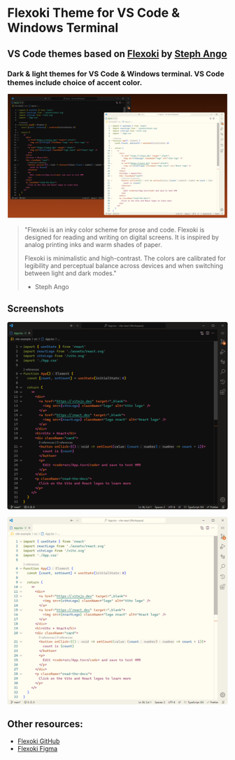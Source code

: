 # Flexoki Theme for VS Code & Windows Terminal

## VS Code themes based on [Flexoki](https://stephango.com/flexoki) by [Steph Ango](https://stephango.com/)

### Dark & light themes for VS Code & Windows terminal. VS Code themes include choice of accent color.

![Screenshot of dark & light themes](data/screenshot.png)

> "Flexoki is an inky color scheme for prose and code. Flexoki is designed for reading and writing on digital screens. It is inspired by analog printing inks and warm shades of paper.
>
> Flexoki is minimalistic and high-contrast. The colors are calibrated for legibility and perceptual balance across devices and when switching between light and dark modes."
>
> -   Steph Ango

## Screenshots

![Screenshot of dark & light themes](data/screenshot-dark.png)

![Screenshot of dark & light themes](data/screenshot-light.png)

## Other resources:

-   [Flexoki GitHub](https://github.com/kepano/flexoki)
-   [Flexoki Figma](https://www.figma.com/community/file/1293274371462921490/flexoki)
